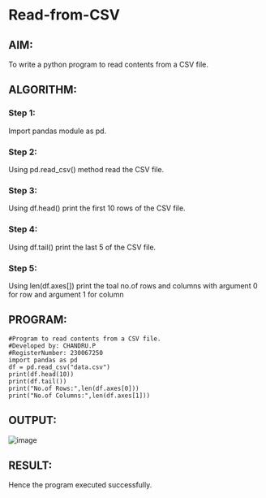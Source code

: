 # Read-from-CSV

## AIM:
To write a python program to read contents from a CSV file.

## ALGORITHM:
### Step 1:
Import pandas module as pd.
### Step 2:
Using pd.read_csv() method read the CSV file.
### Step 3:
Using df.head() print the first 10 rows of the CSV file.
### Step 4:
Using df.tail() print the last 5 of the CSV file.
### Step 5:
Using len(df.axes[]) print the toal no.of rows and columns with argument 0 for row and argument 1 for column

## PROGRAM:
~~~
#Program to read contents from a CSV file.
#Developed by: CHANDRU.P
#RegisterNumber: 230067250
import pandas as pd
df = pd.read_csv("data.csv")
print(df.head(10))
print(df.tail())
print("No.of Rows:",len(df.axes[0]))
print("No.of Columns:",len(df.axes[1]))
~~~

## OUTPUT:
![image](https://github.com/23006111/Read-from-CSV/assets/145981696/5c32fe11-dece-4a54-a02f-e58270bfa05f)

## RESULT:
Hence the program executed successfully.

